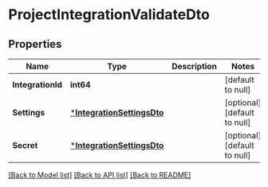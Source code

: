 # ProjectIntegrationValidateDto

## Properties
Name | Type | Description | Notes
------------ | ------------- | ------------- | -------------
**IntegrationId** | **int64** |  | [default to null]
**Settings** | [***IntegrationSettingsDto**](IntegrationSettingsDto.md) |  | [optional] [default to null]
**Secret** | [***IntegrationSettingsDto**](IntegrationSettingsDto.md) |  | [optional] [default to null]

[[Back to Model list]](../README.md#documentation-for-models) [[Back to API list]](../README.md#documentation-for-api-endpoints) [[Back to README]](../README.md)

